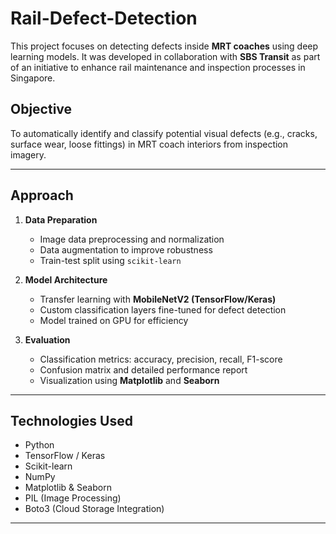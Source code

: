 # Rail-Defect-Detection
This project focuses on detecting defects inside **MRT coaches** using deep learning models.   It was developed in collaboration with **SBS Transit** as part of an initiative to enhance rail maintenance and inspection processes in Singapore.

##  Objective
To automatically identify and classify potential visual defects (e.g., cracks, surface wear, loose fittings) in MRT coach interiors from inspection imagery.

---

##  Approach

1. **Data Preparation**
   - Image data preprocessing and normalization  
   - Data augmentation to improve robustness  
   - Train-test split using `scikit-learn`

2. **Model Architecture**
   - Transfer learning with **MobileNetV2 (TensorFlow/Keras)**  
   - Custom classification layers fine-tuned for defect detection  
   - Model trained on GPU for efficiency

3. **Evaluation**
   - Classification metrics: accuracy, precision, recall, F1-score  
   - Confusion matrix and detailed performance report  
   - Visualization using **Matplotlib** and **Seaborn**

---

## Technologies Used
- Python  
- TensorFlow / Keras  
- Scikit-learn  
- NumPy  
- Matplotlib & Seaborn  
- PIL (Image Processing)  
- Boto3 (Cloud Storage Integration)

---
